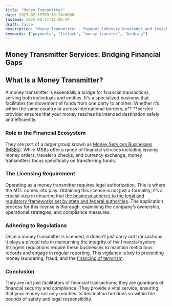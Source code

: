 ```yaml
---
title: "Money Transmitter"
date: 2023-02-15T09:10:24+0000
lastmod: 2025-08-11T12:00:59
draft: false
description: "Money Transmitter - Payment industry knowledge and insights"
keywords: ["payments", "fintech", "money transfer", "banking"]
---
```


## Money Transmitter Services: Bridging Financial Gaps

## What Is a Money Transmitter?

A money transmitter is essentially a bridge for financial transactions, serving both individuals and entities. It's a specialized business that facilitates the movement of funds from one party to another. Whether it’s within the same country or across international borders, a** **service provider ensures that your money reaches its intended destination safely and efficiently.

### Role in the Financial Ecosystem

They are part of a larger group known as [Money Services Businesses (MSBs)](https://faisalkhanllc.xyz/resources/payments-wiki/m/money-services-business-msb/). While MSBs offer a range of financial services including issuing money orders, traveler’s checks, and currency exchange, money transmitters focus specifically on transferring funds.

### The Licensing Requirement

Operating as a money transmitter requires legal authorization. This is where the MTL comes into play. Obtaining this license is not just a formality; it’s a crucial step in ensuring that [the business adheres to the legal and regulatory frameworks set by state and federal authorities](https://faisalkhanllc.xyz/resources/payments-wiki/f/financial-regulatory-frameworks/). The application process for this license is thorough, examining the company’s ownership, operational strategies, and compliance measures.

### Adhering to Regulations

Once a money transmitter is licensed, it doesn’t just carry out transactions. It plays a pivotal role in maintaining the integrity of the financial system. Stringent regulations require these businesses to maintain meticulous records and engage in regular reporting. This vigilance is key to preventing money laundering, fraud, and the [financing of terrorism](https://faisalkhanllc.xyz/resources/payments-wiki/t/terrorist-financing-tf/).

### Conclusion

They are not just facilitators of financial transactions; they are guardians of financial security and compliance. They provide a vital service, ensuring that your money not only reaches its destination but does so within the bounds of safety and legal responsibility.